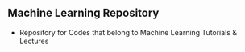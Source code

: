 ## Machine Learning Repository

* Repository for Codes that belong to Machine Learning Tutorials & Lectures